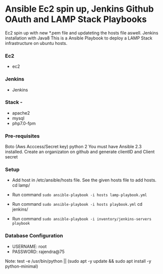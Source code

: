 # Ansible Ec2 spin up, Jenkins Github OAuth and LAMP Stack Playbooks
Ec2 spin up with new *.pem file and updateting the hosts file aswell.
Jenkins installation with Java8
This is a Ansible Playbook to deploy a LAMP Stack infrastructure on ubuntu hosts. 


### Ec2
* ec2
### Jenkins
* Jenkins
### Stack - 
* apache2
* mysql 
* php7.0-fpm 


### Pre-requisites
Boto (Aws Acccess/Secret key)
python 2
You must have Ansible 2.3 installed.
Create an organizaton on github and generate clientID and Client secret


### Setup
* Add host in /etc/ansible/hosts file. See the given hosts file to add hosts.  
  cd lamp/

* Run command `sudo ansible-playbook -i hosts lamp-playbook.yml`
 
* Run command `sudo ansible-playbook -i hosts playbook.yml`
  cd jenkins/

* Run command `sudo ansible-playbook -i inventory/jenkins-servers playbook`



### Database Configuration
* USERNAME: root
* PASSWORD: rajendra@75


Note:
test -e /usr/bin/python || (sudo apt -y update && sudo apt install -y python-minimal)


